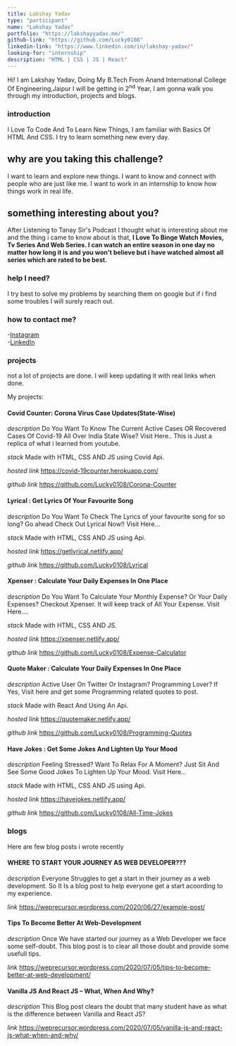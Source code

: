 ```yaml
---
title: Lakshay Yadav
type: "participant"
name: "Lakshay Yadav"
portfolio: "https://lakshayyadav.me/"
github-link: "https://github.com/Lucky0108"
linkedin-link: "https://www.linkedin.com/in/lakshay-yadav/"
looking-for: "internship"
description: "HTML | CSS | JS | React"
---
```


Hi! I am Lakshay Yadav, Doing My B.Tech From Anand International College Of Engineering,Jaipur
I will be getting in 2<sup>nd</sup> Year, I am gonna walk you through my introduction, projects and blogs.

### introduction

I Love To Code And To Learn New Things, I am familiar with Basics Of HTML And CSS.
I try to learn something new every day. 

## why are you taking this challenge?

I want to learn and explore new things.
I want to know and connect with people who are just like me.
I want to work in an internship to know how things work in real life.

## something interesting about you?

After Listening to Tanay Sir's Podcast I thought what is interesting about me and the thing i came to know about is that,
**I Love To Binge Watch Movies, Tv Series And Web Series. I can watch an entire season in one day no matter how long it is and you won't believe but i have watched almost all series which are rated to be best.**

### help I need?

I try best to solve my problems by searching them on google but if i find some troubles I will surely reach out. 

### how to contact me?

-[Instagram](https://instagram.com/lakshayy.yyadav/) <br>
-[LinkedIn](https://www.linkedin.com/in/lakshay-yadav/) 

### projects

not a lot of projects are done. I will keep updating it with real links when done.

My projects:

#### Covid Counter: Corona Virus Case Updates(State-Wise)

_description_ Do You Want To Know The Current Active Cases OR Recovered Cases Of Covid-19 All Over India State Wise? Visit Here..
               This is Just a replica of what i learned from youtube. 

_stack_ Made with HTML, CSS AND JS using Covid Api.

_hosted link_ https://covid-19counter.herokuapp.com/

_github link_ https://github.com/Lucky0108/Corona-Counter

#### Lyrical : Get Lyrics Of Your Favourite Song

_description_ Do You Want To Check The Lyrics of your favourite song for so long? Go ahead Check Out Lyrical Now!!
                Visit Here...


_stack_ Made with HTML, CSS AND JS using Api.

_hosted link_ https://getlyrical.netlify.app/

_github link_ https://github.com/Lucky0108/Lyrical


#### Xpenser : Calculate Your Daily Expenses In One Place

_description_ Do You Want To Calculate Your Monthly Expense? Or Your Daily Expenses? Checkout Xpenser. It will keep track of All
                Your Expense. Visit Here....


_stack_ Made with HTML, CSS AND JS.

_hosted link_ https://xpenser.netlify.app/

_github link_ https://github.com/Lucky0108/Expense-Calculator

#### Quote Maker : Calculate Your Daily Expenses In One Place

_description_ Active User On Twitter Or Instagram? Programming Lover? If Yes, Visit here and get some Programming related quotes to post. 


_stack_ Made with React And Using An Api.

_hosted link_ https://quotemaker.netlify.app/

_github link_ https://github.com/Lucky0108/Programming-Quotes

#### Have Jokes : Get Some Jokes And Lighten Up Your Mood

_description_ Feeling Stressed? Want To Relax For A Moment? Just Sit And See Some Good Jokes To Lighten Up Your Mood.
                Visit Here...


_stack_ Made with HTML, CSS AND JS using Api.

_hosted link_ https://havejokes.netlify.app/

_github link_ https://github.com/Lucky0108/All-Time-Jokes


### blogs

Here are few blog posts i wrote recently

#### WHERE TO START YOUR JOURNEY AS WEB DEVELOPER???

_description_ Everyone Struggles to get a start in their journey as a web development. So It Is a blog post to help everyone get a start acoording to my experience.

_link_ https://weprecursor.wordpress.com/2020/06/27/example-post/

#### Tips To Become Better At Web-Development

_description_ Once We have started our journey as a Web Developer we face some self-doubt. This blog post is to clear all those doubt and provide some usefull tips.

_link_ https://weprecursor.wordpress.com/2020/07/05/tips-to-become-better-at-web-development/

#### Vanilla JS And React JS – What, When And Why?

_description_ This Blog post clears the doubt that many student have as what is the difference between Vanilla and React JS? 

_link_ https://weprecursor.wordpress.com/2020/07/05/vanilla-js-and-react-js-what-when-and-why/
